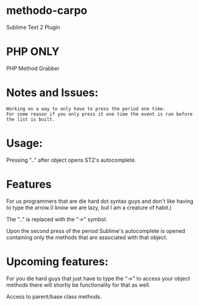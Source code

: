 methodo-carpo
=============

Sublime Text 2 Plugin

PHP ONLY
========

PHP Method Grabber

Notes and Issues:
==================
	Working on a way to only have to press the period one time. 
	For some reason if you only press it one time the event is ran before the list is built.


Usage:
======
Pressing ".." after object opens ST2's autocomplete.

Features
========

For us programmers that are die hard dot syntax guys and don't like having to type the arrow.(I know we are lazy, but I am a creature of habit.)

The ".." is replaced with the "->" symbol.

Upon the second press of the period Sublime's autocomplete is opened containing only the methods that are associated with that object.


Upcoming features: 
==================

For you die hard guys that just have to type the "->" to access your object methods there will shortly be functionality for that as well.

Access to parent/base class methods.





